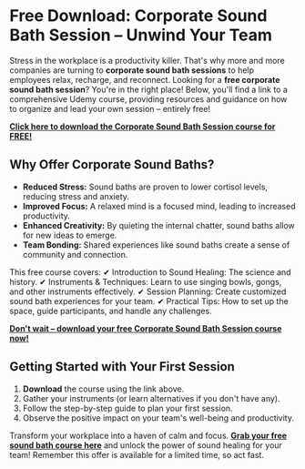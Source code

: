 # Free Download: Corporate Sound Bath Session – Unwind Your Team

Stress in the workplace is a productivity killer. That's why more and more companies are turning to **corporate sound bath sessions** to help employees relax, recharge, and reconnect. Looking for a **free corporate sound bath session**? You're in the right place! Below, you'll find a link to a comprehensive Udemy course, providing resources and guidance on how to organize and lead your own session – entirely free!

[**Click here to download the Corporate Sound Bath Session course for FREE!**](https://udemywork.com/corporate-sound-bath-session)

## Why Offer Corporate Sound Baths?

*   **Reduced Stress:** Sound baths are proven to lower cortisol levels, reducing stress and anxiety.
*   **Improved Focus:** A relaxed mind is a focused mind, leading to increased productivity.
*   **Enhanced Creativity:** By quieting the internal chatter, sound baths allow for new ideas to emerge.
*   **Team Bonding:** Shared experiences like sound baths create a sense of community and connection.

This free course covers:
✔ Introduction to Sound Healing: The science and history.
✔ Instruments & Techniques: Learn to use singing bowls, gongs, and other instruments effectively.
✔ Session Planning: Create customized sound bath experiences for your team.
✔ Practical Tips: How to set up the space, guide participants, and handle any challenges.

[**Don't wait – download your free Corporate Sound Bath Session course now!**](https://udemywork.com/corporate-sound-bath-session)

## Getting Started with Your First Session

1.  **Download** the course using the link above.
2.  Gather your instruments (or learn alternatives if you don't have any).
3.  Follow the step-by-step guide to plan your first session.
4.  Observe the positive impact on your team's well-being and productivity.

Transform your workplace into a haven of calm and focus. **[Grab your free sound bath course here](https://udemywork.com/corporate-sound-bath-session)** and unlock the power of sound healing for your team! Remember this offer is available for a limited time, so act fast.
